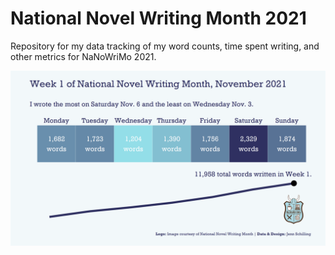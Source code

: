 # National Novel Writing Month 2021

Repository for my data tracking of my word counts, time spent writing, and other metrics for NaNoWriMo 2021.

![](https://github.com/jennschilling/nanwrimo2021/blob/main/week_1.png)
